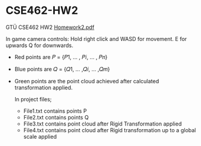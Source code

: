 # CSE462-HW2
GTÜ CSE462 HW2
[Homework2.pdf](https://github.com/tugceyavuz/CSE462-HW2/files/13549461/Homework2.pdf)

In game camera controls:
Hold right click and WASD for movement. E for upwards Q for downwards.

- Red points are 𝑃 = {𝑃1, … , 𝑃𝑖, … , 𝑃𝑛}
- Blue points are 𝑄 = {𝑄1, … ,𝑄𝑖, … ,𝑄𝑚}
- Green points are the point cloud achieved after calculated transformation applied.

  In project files;
    - File1.txt contains points P
    - File2.txt contains points Q
    - File3.txt contains point cloud after Rigid Transformation applied
    - File4.txt contains point cloud after Rigid transformation up to a global scale applied
  

  
